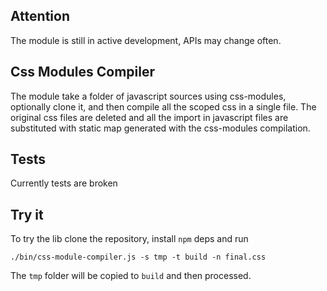 ## Attention

The module is still in active development, APIs may change often.

## Css Modules Compiler

The module take a folder of javascript sources using css-modules, optionally clone it, and then
compile all the scoped css in a single file. The original css files are deleted and all the import
in javascript files are substituted with static map generated with the css-modules compilation.

## Tests

Currently tests are broken

## Try it

To try the lib clone the repository, install `npm` deps and run 

```
./bin/css-module-compiler.js -s tmp -t build -n final.css
```

The `tmp` folder will be copied to `build` and then processed.

